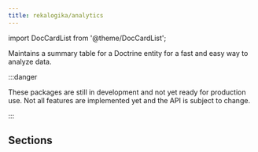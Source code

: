 ```yaml
---
title: rekalogika/analytics
---
```


import DocCardList from '@theme/DocCardList';

Maintains a summary table for a Doctrine entity for a fast and easy way to
analyze data.

:::danger

These packages are still in development and not yet ready for production use.
Not all features are implemented yet and the API is subject to change.

:::

## Sections

<DocCardList />